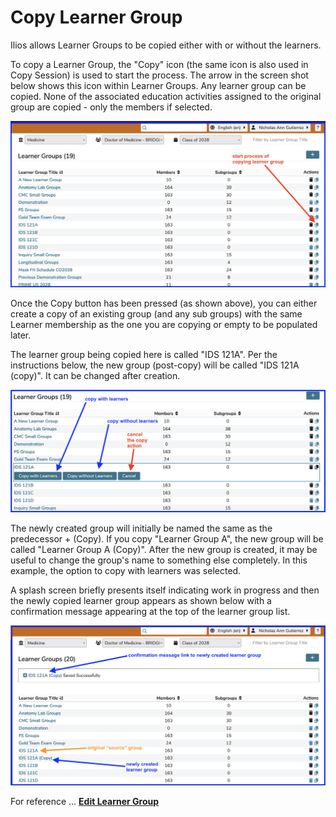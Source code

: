 # Copy Learner Group

Ilios allows Learner Groups to be copied either with or without the learners. 

To copy a Learner Group, the "Copy" icon (the same icon is also used in Copy Session) is used to start the process. The arrow in the screen shot below shows this icon within Learner Groups. Any learner group can be copied. None of the associated education activities assigned to the original group are copied - only the members if selected.

![click to copy](../images/copy_learner_group/click_to_copy.png)

Once the Copy button has been pressed (as shown above), you can either create a copy of an existing group (and any sub groups) with the same Learner membership as the one you are copying or empty to be populated later.

The learner group being copied here is called "IDS 121A". Per the instructions below, the new group (post-copy) will be called "IDS 121A (copy)". It can be changed after creation.

![copy options displayed](../images/copy_learner_group/copy_options.png)

The newly created group will initially be named the same as the predecessor + (Copy). If you copy "Learner Group A", the new group will be called "Learner Group A (Copy)". After the new group is created, it may be useful to change the group's name to something else completely. In this example, the option to copy with learners was selected.

A splash screen briefly presents itself indicating work in progress and then the newly copied learner group appears as shown below with a confirmation message appearing at the top of the learner group list.

![learner group - copied](../images/copy_learner_group/new_copied_learner_group.png)

For reference ... [**Edit Learner Group**](https://iliosproject.gitbook.io/ilios-user-guide/learner-groups/edit-group-properties#edit-group-attributes)

